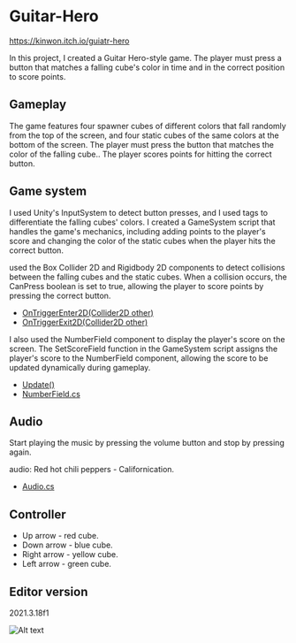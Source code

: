 # Guitar-Hero
 
https://kinwon.itch.io/guiatr-hero


In this project, I created a Guitar Hero-style game. The player must press a button that matches a falling cube's color in time and in the correct position to score points.

## Gameplay
The game features four spawner cubes of different colors that fall randomly from the top of the screen, and four static cubes of the same colors at the bottom of the screen. The player must press the button that matches the color of the falling cube.. The player scores points for hitting the correct button.

## Game system 
I used Unity's InputSystem to detect button presses, and I used tags to differentiate the falling cubes' colors. I created a GameSystem script that handles the game's mechanics, including adding points to the player's score and changing the color of the static cubes when the player hits the correct button.

 used the Box Collider 2D and Rigidbody 2D components to detect collisions between the falling cubes and the static cubes. When a collision occurs, the CanPress boolean is set to true, allowing the player to score points by pressing the correct button.
* [OnTriggerEnter2D(Collider2D other)](https://github.com/YosefKahlon/Guitar-Hero/blob/master/Assets/Script/GameSystem.cs#:~:text=private%20void-,OnTriggerEnter2D,-(Collider2D%20other))
* [OnTriggerExit2D(Collider2D other)](https://github.com/YosefKahlon/Guitar-Hero/blob/master/Assets/Script/GameSystem.cs#:~:text=private%20void-,OnTriggerExit2D,-(Collider2D%20other))

I also used the NumberField component to display the player's score on the screen. The SetScoreField function in the GameSystem script assigns the player's score to the NumberField component, allowing the score to be updated dynamically during gameplay.

* [Update()](https://github.com/YosefKahlon/Guitar-Hero/blob/master/Assets/Script/GameSystem.cs#:~:text=void-,Update,-())
* [NumberField.cs](https://github.com/YosefKahlon/Guitar-Hero/blob/master/Assets/Script/NumberField.cs)


## Audio
Start playing the music by pressing the volume button and stop by pressing again.

audio: Red hot chili peppers - Californication.
* [Audio.cs](https://github.com/YosefKahlon/Guitar-Hero/blob/master/Assets/Script/Audio.cs)


## Controller 

* Up arrow - red cube.
* Down arrow - blue cube.
* Right arrow - yellow cube.
* Left arrow - green cube.


## Editor version 
2021.3.18f1

![Alt text](Assets/Images/Screenshot%202023-04-15%20231941.jpg)
